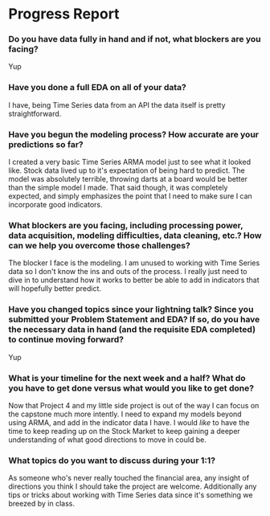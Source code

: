 # Progress Report

### Do you have data fully in hand and if not, what blockers are you facing?

Yup

### Have you done a full EDA on all of your data?

I have, being Time Series data from an API the data itself is pretty straightforward.

### Have you begun the modeling process? How accurate are your predictions so far?

I created a very basic Time Series ARMA model just to see what it looked like. Stock data lived up to it's expectation of being hard to predict. The model was absolutely terrible, throwing darts at a board would be better than the simple model I made. That said though, it was completely expected, and simply emphasizes the point that I need to make sure I can incorporate good indicators.

### What blockers are you facing, including processing power, data acquisition, modeling difficulties, data cleaning, etc.? How can we help you overcome those challenges?

The blocker I face is the modeling. I am unused to working with Time Series data so I don't know the ins and outs of the process. I really just need to dive in to understand how it works to better be able to add in indicators that will hopefully better predict.

### Have you changed topics since your lightning talk? Since you submitted your Problem Statement and EDA? If so, do you have the necessary data in hand (and the requisite EDA completed) to continue moving forward?

Yup

### What is your timeline for the next week and a half? What do you have to get done versus what would you like to get done?

Now that Project 4 and my little side project is out of the way I can focus on the capstone much more intently. I need to expand my models beyond using ARMA, and add in the indicator data I have. I would *like* to have the time to keep reading up on the Stock Market to keep gaining a deeper understanding of what good directions to move in could be.

### What topics do you want to discuss during your 1:1?

As someone who's never really touched the financial area, any insight of directions you think I should take the project are welcome. Additionally any tips or tricks about working with Time Series data since it's something we breezed by in class.
